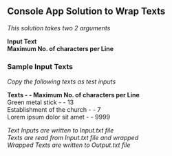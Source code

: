 ## Console App Solution to Wrap Texts

*This solution takes two 2 arguments*

**Input Text**<br />
**Maximum No. of characters per Line**

### Sample Input Texts

*Copy the following texts as test inputs*

**Texts                           -             -      Maximum No. of characters per Line** <br />
Green metal  stick              -                -            13<br />
Establishment of the church     -                  -           7<br />
Lorem ipsum
dolor sit amet                    -                  -        9999<br />


*Text Inputs are written to Input.txt file*<br />
*Texts are read from Input.txt file and wrapped*<br />
*Wrapped Texts are written to Output.txt file*<br />
